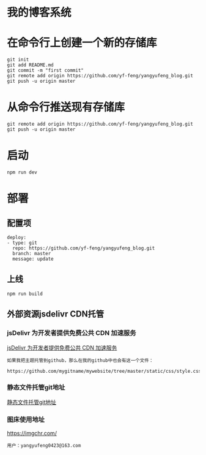 # 我的博客系统

# 在命令行上创建一个新的存储库

```
git init
git add README.md
git commit -m "first commit"
git remote add origin https://github.com/yf-feng/yangyufeng_blog.git
git push -u origin master
```
# 从命令行推送现有存储库
```
git remote add origin https://github.com/yf-feng/yangyufeng_blog.git
git push -u origin master
```

# 启动
```
npm run dev
```
# 部署

## 配置项
```
deploy:
- type: git
  repo: https://github.com/yf-feng/yangyufeng_blog.git
  branch: master
  message: update
```
## 上线
```
npm run build
```

## 外部资源jsdelivr CDN托管

### jsDelivr 为开发者提供免费公共 CDN 加速服务

<a href="https://blog.csdn.net/larpland/article/details/101349605">jsDelivr 为开发者提供免费公共 CDN 加速服务</a>

```
如果我把主题托管到github，那么在我的github中也会有这一个文件：

https://github.com/mygitname/mywebsite/tree/master/static/css/style.css

```

### 静态文件托管git地址

<a href="https://github.com/yf-feng/assets_source">静态文件托管git地址</a>

### 图床使用地址

<a href="https://imgchr.com/">https://imgchr.com/</a>

```
用户：yangyufeng0423@163.com